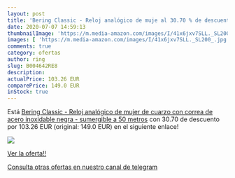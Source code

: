 ```yaml
---
layout: post
title: 'Bering Classic - Reloj analógico de muje al 30.70 % de descuento'
date: 2020-07-07 14:59:13
thumbnailImage: 'https://m.media-amazon.com/images/I/41x6jxv7SLL._SL200_.jpg'
images: [ 'https://m.media-amazon.com/images/I/41x6jxv7SLL._SL200_.jpg' ]
comments: true
category: ofertas
author: ring
slug: B004642RE8
description:
actualPrice: 103.26 EUR
comparePrice: 149.0 EUR
inStock: true
---
```


Está [Bering Classic - Reloj analógico de mujer de cuarzo con correa de acero inoxidable negra - sumergible a 50 metros](https://www.amazon.com/dp/B004642RE8/?tag=redken08-20) con 30.70 de descuento por 103.26 EUR (original: 149.0 EUR) en el siguiente enlace!

[![](https://m.media-amazon.com/images/I/41x6jxv7SLL._SL200_.jpg)](https://www.amazon.com/dp/B004642RE8/?tag=redken08-20)

[Ver la oferta!!](https://www.amazon.com/dp/B004642RE8/?tag=redken08-20)

[Consulta otras ofertas en nuestro canal de telegram](https://t.me/s/ofertas25)
